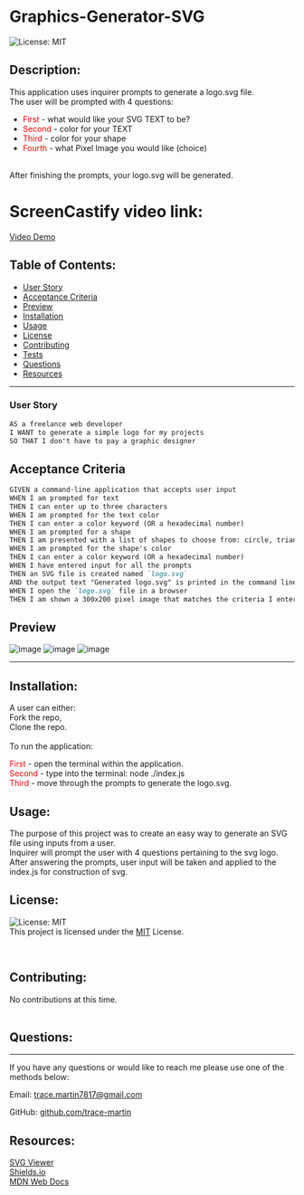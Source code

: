
  # Graphics-Generator-SVG

  ![License: MIT](https://img.shields.io/badge/License-MIT-green.svg)
  
  ## Description:

  This application uses inquirer prompts to generate a logo.svg file.<br>
  The user will be prompted with 4 questions:<br>
  * <span style="color:red;">First </span>- what would like your SVG TEXT to be?
  * <span style="color:red;">Second </span>- color for your TEXT
  * <span style="color:red;">Third </span>- color for your shape
  * <span style="color:red;">Fourth </span>- what Pixel Image you would like (choice) <br><br>
  
  After finishing the prompts, your logo.svg will be generated.

  # ScreenCastify video link:
  [Video Demo](https://drive.google.com/file/d/1myK164wnZ3viVdwklIMTNPRnTWOL-nwI/view)

  ## Table of Contents:
  - [User Story](#user-story)
  - [Acceptance Criteria](#acceptance-criteria)
  - [Preview](#preview)
  - [Installation](#installation)
  - [Usage](#usage)
  - [License](#license)
  - [Contributing](#contributing)
  - [Tests](#tests)
  - [Questions](#questions)
  - [Resources](#resources)
  <hr>

  ### User Story

  ```md
  AS a freelance web developer
  I WANT to generate a simple logo for my projects
  SO THAT I don't have to pay a graphic designer
  ```
  ## Acceptance Criteria

  ```md
  GIVEN a command-line application that accepts user input
  WHEN I am prompted for text
  THEN I can enter up to three characters
  WHEN I am prompted for the text color
  THEN I can enter a color keyword (OR a hexadecimal number)
  WHEN I am prompted for a shape
  THEN I am presented with a list of shapes to choose from: circle, triangle, and square
  WHEN I am prompted for the shape's color
  THEN I can enter a color keyword (OR a hexadecimal number)
  WHEN I have entered input for all the prompts
  THEN an SVG file is created named `logo.svg`
  AND the output text "Generated logo.svg" is printed in the command line
  WHEN I open the `logo.svg` file in a browser
  THEN I am shown a 300x200 pixel image that matches the criteria I entered
  ```

  ## Preview
  ![image](https://user-images.githubusercontent.com/123417800/235717571-eeafbd0e-c1e4-4cdc-8e7a-a997b26fd5d6.png)
  ![image](https://user-images.githubusercontent.com/123417800/235717771-1df8f00e-1098-4492-bf39-4c05ea0054f8.png)
  ![image](https://user-images.githubusercontent.com/123417800/235718043-b29d95d2-ba48-447a-b6ab-73eb6783172a.png)
  <hr>

  ## Installation:

  A user can either:
  <br>
  Fork the repo,<br>
  Clone the repo.
  <br><br>
  To run the application: <br>
  
  <span style="color:red;">First</span> - open the terminal within the application.<br>
  <span style="color:red;">Second </span>- type into the terminal: node ./index.js<br>
  <span style="color:red;">Third</span> - move through the prompts to generate the logo.svg.
  ## Usage:

  The purpose of this project was to create an easy way to generate an SVG file using inputs from a user.<br>
  Inquirer will prompt the user with 4 questions pertaining to the svg logo. After answering the prompts, user input will be taken and applied to the index.js for construction of svg.

  ## License:

  ![License: MIT](https://img.shields.io/badge/License-MIT-green.svg)
  <br>
  This project is licensed under the <a href="https://opensource.org/license/mit/">MIT</a> License.

<br>

  ## Contributing:

  No contributions at this time.
<br><br>
  ## Questions:
  <hr>

  If you have any questions or would like to reach me please use one of the methods below:

  Email: trace.martin7817@gmail.com

  GitHub: [github.com/trace-martin](https://github.com/trace-martin)

  ## Resources:
  
  [SVG Viewer](https://www.svgviewer.dev/)
  <br>
  [Shields.io](https://shields.io/)
  <br>
  [MDN Web Docs](https://developer.mozilla.org/en-US/docs/Web/SVG/Tutorial)

